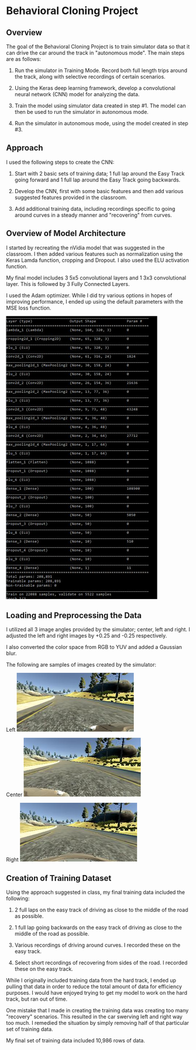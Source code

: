 # Behavioral Cloning Project



Overview
---
The goal of the Behavioral Cloning Project is to train simulator data so that it can drive the car around the track in "autonomous mode". The main steps are  as follows:

1. Run the simulator in Training Mode.  Record both full length trips around the track, along with selective recordings of certain scenarios.

2. Using the Keras deep learning framework, develop a convolutional neural network (CNN) model for analyzing the data.

3. Train the model using simulator data created in step #1.  The model can then be used to run the simulator in autonomous mode.

4. Run the simulator in autonomous mode, using the model created in step #3. 


Approach
---
I used the following steps to create the CNN:

1. Start with 2 basic sets of training data; 1 full lap around the Easy Track going forward and 1 full lap around the Easy Track going backwards.

2. Develop the CNN, first with some basic features and then add various suggested features provided in the classroom.

3. Add additional training data, including recordings specific to going around curves in a steady manner and "recovering" from curves.

Overview of Model Architecture
---
I started by recreating the nVidia model that was suggested in the classroom.  I then added various features such as normalization using the Keras Lamda function, cropping and Dropout.  I also used the ELU activation function.

My final model includes 3 5x5 convolutional layers and 1 3x3 convolutional layer. This is followed by 3 Fully Connected Layers.

I used the Adam optimizer.  While I did try various options in hopes of improving performance, I ended up using the default parameters with the MSE loss function.

![Model](Model.JPG)

Loading and Preprocessing the Data
---
I utilized all 3 image angles provided by the simulator; center, left and right.  I adjusted the left and right images by +0.25 and -0.25 respectively.

I also converted the color space from RGB to YUV and added a Gaussian blur.

The following are samples of images created by the simulator:

Left
![Left](left.jpg)

Center
![Right](right.jpg)

Right
![Center](center.jpg)

Creation of Training Dataset
---
Using the approach suggested in class, my final training data included the following:

1. 2 full laps on the easy track of driving as close to the middle of the road as possible.

2. 1 full lap going backwards on the easy track of driving as close to the middle of the road as possible.

3. Various recordings of driving around curves.  I recorded these on the easy track. 

4. Select short recordings of recovering from sides of the road. I recorded these on the easy track. 

While I originally included training data from the hard track, I ended up pulling that data in order to reduce the total amount of data for efficiency purposes.  I would have enjoyed trying to get my model to work on the hard track, but ran out of time.

One mistake that I made in creating the training data was creating too many "recovery" scenarios.  This resulted in the car swerving left and right way too much.  I remedied the situation by simply removing half of that particular set of training data.

My final set of training data included 10,986 rows of data.









